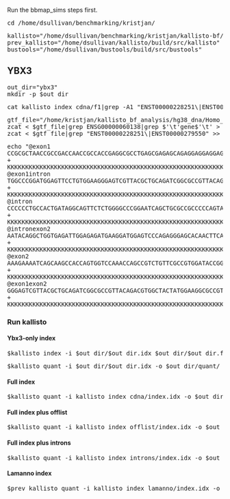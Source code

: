 Run the bbmap_sims steps first.

<pre>cd /home/dsullivan/benchmarking/kristjan/</pre>

<pre>kallisto="/home/dsullivan/benchmarking/kristjan/kallisto-bf/build/src/kallisto"
prev_kallisto="/home/dsullivan/kallisto/build/src/kallisto"
bustools="/home/dsullivan/bustools/build/src/bustools"</pre>

## YBX3

<pre>out_dir="ybx3"
mkdir -p $out_dir</pre>

<pre>cat kallisto_index_cdna/f1|grep -A1 "ENST00000228251\|ENST00000279550"|grep -v ^\- > $out_dir/$out_dir.fa</pre>

<pre>gtf_file="/home/kristjan/kallisto_bf_analysis/hg38_dna/Homo_sapiens.GRCh38.104.gtf.gz"
zcat < $gtf_file|grep ENSG00000060138|grep $'\t'gene$'\t' > $out_dir/$out_dir.gtf
zcat < $gtf_file|grep "ENST00000228251\|ENST00000279550" >> $out_dir/$out_dir.gtf</pre>

<pre>echo "@exon1
CCGCGCTAACCGCCGACCAACCGCCACCGAGGCGCCTGAGCGAGAGCAGAGGAGGAGGAGGCATGAGTGAGGCGGGCGAGGCCACCACCACCACCACCACCACCCTCCCGCAGGCTCCGACGGAGGCGGCCGCCGCGGCTCCCCAGGACC
+
KKKKKKKKKKKKKKKKKKKKKKKKKKKKKKKKKKKKKKKKKKKKKKKKKKKKKKKKKKKKKKKKKKKKKKKKKKKKKKKKKKKKKKKKKKKKKKKKKKKKKKKKKKKKKKKKKKKKKKKKKKKKKKKKKKKKKKKKKKKKKKKKKKKKKK
@exon1intron
TGGCCCGGATGGAGTTCCTGTGGAAGGGAGTCGTTACGCTGCAGATCGGCGCCGTTACAGACGTGGCTACTATGGAAGGCGCCGTGGCCCTCCCCGGAATTACGCTGGGGAGGAGGAGGAGGAAGGGAGCGGCAGCAGTGAAGGATTTGA
+
KKKKKKKKKKKKKKKKKKKKKKKKKKKKKKKKKKKKKKKKKKKKKKKKKKKKKKKKKKKKKKKKKKKKKKKKKKKKKKKKKKKKKKKKKKKKKKKKKKKKKKKKKKKKKKKKKKKKKKKKKKKKKKKKKKKKKKKKKKKKKKKKKKKKKK
@intron
CCCCCCTGCCACTGATAGGCAGTTCTCTGGGGCCCGGAATCAGCTGCGCCGCCCCCAGTATCGCCCTCAGTACCGGCAGCGGCGGTTCCCGCCTTACCACGTGGGACAGACCTTTGACCGTCGCTCACGGGTCTTACCCCATCCCAACAG
+
KKKKKKKKKKKKKKKKKKKKKKKKKKKKKKKKKKKKKKKKKKKKKKKKKKKKKKKKKKKKKKKKKKKKKKKKKKKKKKKKKKKKKKKKKKKKKKKKKKKKKKKKKKKKKKKKKKKKKKKKKKKKKKKKKKKKKKKKKKKKKKKKKKKKKK
@intronexon2
AATACAGGCTGGTGAGATTGGAGAGATGAAGGATGGAGTCCCAGAGGGAGCACAACTTCAGGGACCGGTTCATCGAAATCCAACTTACCGCCCAAGGTACCGTAGCAGGGGACCTCCTCGCCCACGACCTGCCCCAGCAGTTGGAGAGGC
+
KKKKKKKKKKKKKKKKKKKKKKKKKKKKKKKKKKKKKKKKKKKKKKKKKKKKKKKKKKKKKKKKKKKKKKKKKKKKKKKKKKKKKKKKKKKKKKKKKKKKKKKKKKKKKKKKKKKKKKKKKKKKKKKKKKKKKKKKKKKKKKKKKKKKKK
@exon2
AAAGAAAATCAGCAAGCCACCAGTGGTCCAAACCAGCCGTCTGTTCGCCGTGGATACCGGCGTCCCTACAATTACCGGCGTCGCCCGCGTCCTCCTAACGCTCCTTCACAAGATGGCAAAGAGGCCAAGGCAGGTGAAGCACCAACTGAG
+
KKKKKKKKKKKKKKKKKKKKKKKKKKKKKKKKKKKKKKKKKKKKKKKKKKKKKKKKKKKKKKKKKKKKKKKKKKKKKKKKKKKKKKKKKKKKKKKKKKKKKKKKKKKKKKKKKKKKKKKKKKKKKKKKKKKKKKKKKKKKKKKKKKKKKK
@exon1exon2
GGGAGTCGTTACGCTGCAGATCGGCGCCGTTACAGACGTGGCTACTATGGAAGGCGCCGTGGCCCTCCCCGGAATGCTGGTGAGATTGGAGAGATGAAGGATGGAGTCCCAGAGGGAGCACAACTTCAGGGACCGGTTCATCGAAATCCA
+
KKKKKKKKKKKKKKKKKKKKKKKKKKKKKKKKKKKKKKKKKKKKKKKKKKKKKKKKKKKKKKKKKKKKKKKKKKKKKKKKKKKKKKKKKKKKKKKKKKKKKKKKKKKKKKKKKKKKKKKKKKKKKKKKKKKKKKKKKKKKKKKKKKKKKK" > ybx3.fq
</pre>

### Run kallisto

#### Ybx3-only index

<pre>$kallisto index -i $out_dir/$out_dir.idx $out_dir/$out_dir.fa</pre>
<pre>$kallisto quant -i $out_dir/$out_dir.idx -o $out_dir/quant/ --single -l 1 -s 1 --single-overhang $out_dir/$out_dir.fq</pre>

#### Full index

<pre>$kallisto quant -i kallisto_index_cdna/index.idx -o $out_dir/quant_cdna/ --single -l 1 -s 1 --single-overhang $out_dir/$out_dir.fq</pre>

#### Full index plus offlist

<pre>$kallisto quant -i kallisto_index_offlist/index.idx -o $out_dir/quant_offlist/ --single -l 1 -s 1 --single-overhang $out_dir/$out_dir.fq</pre>

#### Full index plus introns

<pre>$kallisto quant -i kallisto_index_introns/index.idx -o $out_dir/quant_introns/ --single -l 1 -s 1 --single-overhang $out_dir/$out_dir.fq</pre>

#### Lamanno index

<pre>$prev_kallisto quant -i kallisto_index_lamanno/index.idx -o $out_dir/quant_lamanno/ --single -l 1 -s 1 --single-overhang $out_dir/$out_dir.fq</pre>
